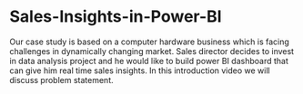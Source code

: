 # Sales-Insights-in-Power-BI
Our case study is based on a computer hardware business which is facing challenges in dynamically changing market. Sales director decides to invest in data analysis project and he would like to build power BI dashboard that can give him real time sales insights. In this introduction video we will discuss problem statement.
